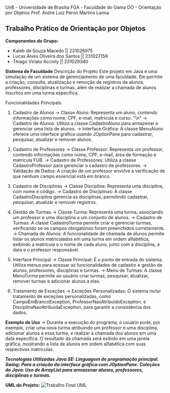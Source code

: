 UnB - Universidade de Brasilia
FGA - Faculdade do Gama
OO - Orientação por Objetos
Prof. André Luiz Peron Martins Lanna

Trabalho Prático de Orientação por Objetos
--------------------------------------------------------------------------------------------------------------------------------------------------
**Componentes do Grupo:**
- Kaleb de Souza Macedo || 231026975
- Lucas Alves Oliveira dos Santos || 231027159
- Thiago Viriato Accioly || 231029340

**Sistema de Faculdade**
Descrição do Projeto
Este projeto em Java é uma simulação de um sistema de gerenciamento de uma faculdade. Ele permite a criação, consulta, atualização e remoção de registros de alunos, professores, disciplinas e turmas, além de realizar a chamada de alunos inscritos em uma turma específica.

Funcionalidades Principais
1. Cadastro de Alunos
-> Classe Aluno: Representa um aluno, contendo informações como nome, CPF, e-mail, matrícula e curso. "\n"
-> Cadastro de Alunos: Utiliza a classe CadastroAluno para armazenar e gerenciar uma lista de alunos.
-> Interface Gráfica: A classe MenuAluno oferece uma interface gráfica usando JOptionPane para cadastrar, pesquisar, atualizar e remover alunos.
   
2. Cadastro de Professores
-> Classe Professor: Representa um professor, contendo informações como nome, CPF, e-mail, área de formação e matrícula FUB.
-> Cadastro de Professores: Utiliza a classe CadastroProfessor para gerenciar o cadastro de professores.
-> Validação de Dados: A criação de um professor envolve a verificação de que nenhum campo essencial está em branco.
   
3. Cadastro de Disciplinas
-> Classe Disciplina: Representa uma disciplina, com nome e código.
-> Cadastro de Disciplinas: A classe CadastroDisciplina gerencia as disciplinas, permitindo cadastrar, pesquisar, atualizar e remover registros.
   
4. Gestão de Turmas
-> Classe Turma: Representa uma turma, associando um professor e uma disciplina a um conjunto de alunos.
-> Cadastro de Turmas: A classe CadastroTurma permite criar e gerenciar turmas, verificando se os campos obrigatórios foram preenchidos corretamente.
-> Chamada de Alunos: A funcionalidade de chamada de alunos permite listar os alunos matriculados em uma turma em ordem alfabética, exibindo a matrícula e o nome de cada aluno, junto com a disciplina, a data e o professor responsável.
   
5. Interface Principal
-> Classe Principal: É o ponto de entrada do sistema. Utiliza menus para acessar as funcionalidades de cadastro e gestão de alunos, professores, disciplinas e turmas.
-> Menu de Turmas: A classe MenuTurma permite ao usuário criar turmas, pesquisar, atualizar, remover turmas e adicionar alunos a elas.
   
6. Tratamento de Exceções
-> Exceções Personalizadas: O sistema inclui tratamento de exceções personalizadas, como CampoEmBrancoException, ProfessorNaoAtribuidoException, e DisciplinaNaoAtribuidaException, para garantir a consistência dos dados.
   
**Exemplo de Uso**
-> Durante a execução do programa, o usuário pode, por exemplo, criar uma nova turma atribuindo um professor e uma disciplina, adicionar alunos a essa turma, e realizar a chamada dos alunos em uma data específica. O resultado da chamada será exibido em uma janela gráfica, mostrando a lista de alunos em ordem alfabética com suas respectivas matrículas.

***Tecnologias Utilizadas
Java SE: Linguagem de programação principal.
Swing: Para a criação da interface gráfica com JOptionPane.
Coleções do Java: Uso de ArrayList para armazenar alunos, professores, disciplinas e turmas.***

**UML do Projeto:**
![Trabalho Final UML](https://github.com/user-attachments/assets/65ab2481-f1bf-4547-b8f7-e938afb156c4)
